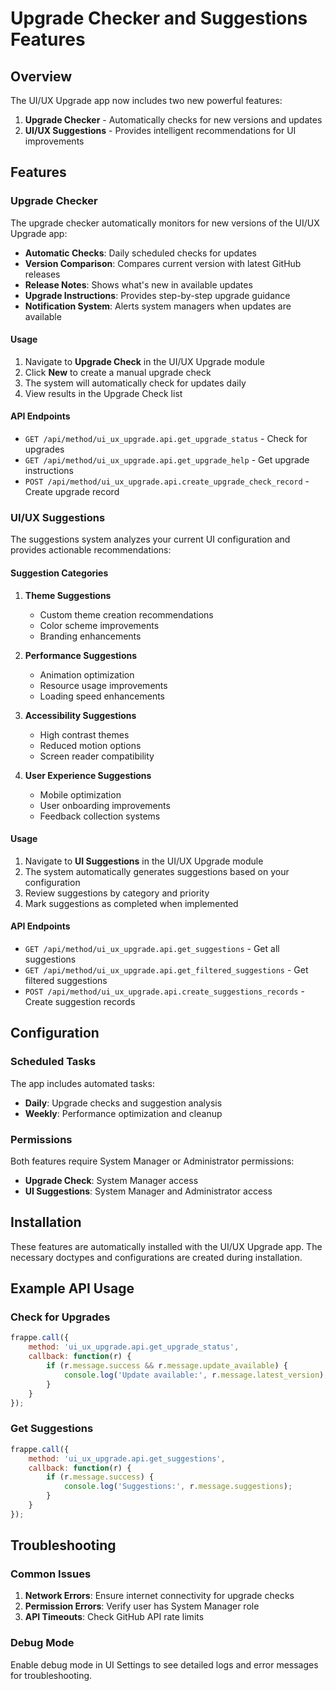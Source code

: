 # Upgrade Checker and Suggestions Features

## Overview

The UI/UX Upgrade app now includes two new powerful features:

1. **Upgrade Checker** - Automatically checks for new versions and updates
2. **UI/UX Suggestions** - Provides intelligent recommendations for UI improvements

## Features

### Upgrade Checker

The upgrade checker automatically monitors for new versions of the UI/UX Upgrade app:

- **Automatic Checks**: Daily scheduled checks for updates
- **Version Comparison**: Compares current version with latest GitHub releases
- **Release Notes**: Shows what's new in available updates
- **Upgrade Instructions**: Provides step-by-step upgrade guidance
- **Notification System**: Alerts system managers when updates are available

#### Usage

1. Navigate to **Upgrade Check** in the UI/UX Upgrade module
2. Click **New** to create a manual upgrade check
3. The system will automatically check for updates daily
4. View results in the Upgrade Check list

#### API Endpoints

- `GET /api/method/ui_ux_upgrade.api.get_upgrade_status` - Check for upgrades
- `GET /api/method/ui_ux_upgrade.api.get_upgrade_help` - Get upgrade instructions
- `POST /api/method/ui_ux_upgrade.api.create_upgrade_check_record` - Create upgrade record

### UI/UX Suggestions

The suggestions system analyzes your current UI configuration and provides actionable recommendations:

#### Suggestion Categories

1. **Theme Suggestions**
   - Custom theme creation recommendations
   - Color scheme improvements
   - Branding enhancements

2. **Performance Suggestions**
   - Animation optimization
   - Resource usage improvements
   - Loading speed enhancements

3. **Accessibility Suggestions**
   - High contrast themes
   - Reduced motion options
   - Screen reader compatibility

4. **User Experience Suggestions**
   - Mobile optimization
   - User onboarding improvements
   - Feedback collection systems

#### Usage

1. Navigate to **UI Suggestions** in the UI/UX Upgrade module
2. The system automatically generates suggestions based on your configuration
3. Review suggestions by category and priority
4. Mark suggestions as completed when implemented

#### API Endpoints

- `GET /api/method/ui_ux_upgrade.api.get_suggestions` - Get all suggestions
- `GET /api/method/ui_ux_upgrade.api.get_filtered_suggestions` - Get filtered suggestions
- `POST /api/method/ui_ux_upgrade.api.create_suggestions_records` - Create suggestion records

## Configuration

### Scheduled Tasks

The app includes automated tasks:

- **Daily**: Upgrade checks and suggestion analysis
- **Weekly**: Performance optimization and cleanup

### Permissions

Both features require System Manager or Administrator permissions:

- **Upgrade Check**: System Manager access
- **UI Suggestions**: System Manager and Administrator access

## Installation

These features are automatically installed with the UI/UX Upgrade app. The necessary doctypes and configurations are created during installation.

## Example API Usage

### Check for Upgrades

```javascript
frappe.call({
    method: 'ui_ux_upgrade.api.get_upgrade_status',
    callback: function(r) {
        if (r.message.success && r.message.update_available) {
            console.log('Update available:', r.message.latest_version);
        }
    }
});
```

### Get Suggestions

```javascript
frappe.call({
    method: 'ui_ux_upgrade.api.get_suggestions',
    callback: function(r) {
        if (r.message.success) {
            console.log('Suggestions:', r.message.suggestions);
        }
    }
});
```

## Troubleshooting

### Common Issues

1. **Network Errors**: Ensure internet connectivity for upgrade checks
2. **Permission Errors**: Verify user has System Manager role
3. **API Timeouts**: Check GitHub API rate limits

### Debug Mode

Enable debug mode in UI Settings to see detailed logs and error messages for troubleshooting.